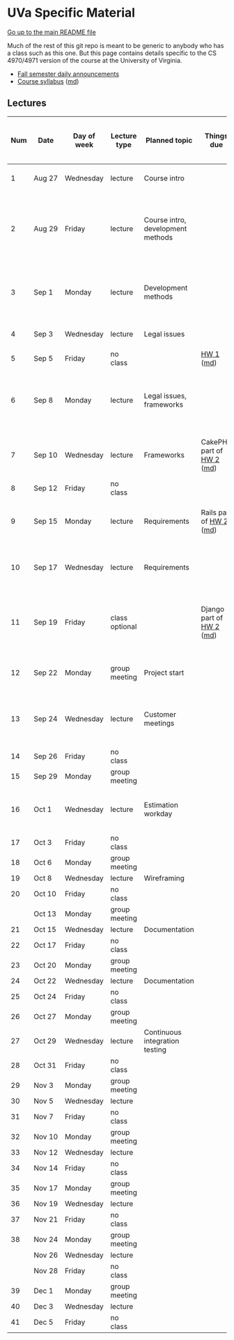 UVa Specific Material
=====================

[Go up to the main README file](../README.html)

Much of the rest of this git repo is meant to be generic to anybody who has a class such as this one.  But this page contains details specific to the CS 4970/4971 version of the course at the University of Virginia.


- [Fall semester daily announcements](../slides/fall/daily-announcements.html)
- [Course syllabus][1] ([md][2])



Lectures
--------

| Num | Date        | Day of week | Lecture type  | Planned topic | Things due | Actual lecture progress (and recording) |
|-----|-------------|-------------|---------------|---------------|-------------|----------------------------|
| 1   | Aug&nbsp;27 | Wednesday   | lecture       | Course intro  || [01-intro][51], slides 0 to 7-7 ([recording][101]) |
| 2   | Aug&nbsp;29 | Friday      | lecture       | Course intro, development methods || [01-intro][51], slides 7-7 to 9-10 (end); [02-development-methods][52], slides 0 to 2-3 ([recording][102]) |
| 3   | Sep&nbsp;1  | Monday      | lecture       | Development methods || [02-development-methods][52], slides 3 to 7-5 (end) ([recording][103]) |
| 4   | Sep&nbsp;3  | Wednesday   | lecture       | Legal issues  || [03-legal][53], slides 0 to 4-9 ([recording][104]) |
| 5   | Sep&nbsp;5  | Friday      | no class      |               | [HW 1][20] ([md][21])|                                         |
| 6   | Sep&nbsp;8  | Monday      | lecture       | Legal issues, frameworks || [03-legal][53], slides 4-10 to 6-3 (end); [04-frameworks][54], slides 0 to 2-7 ([recording][105]) |
| 7   | Sep&nbsp;10 | Wednesday   | lecture       | Frameworks    | CakePHP part of [HW 2][22] ([md][23])| [04-frameworks][54], slides 2-8 to 7-5 (end) ([recording][106]) |
| 8   | Sep&nbsp;12 | Friday      | no class      |               ||                                         |
| 9   | Sep&nbsp;15 | Monday      | lecture       | Requirements  | Rails part of [HW 2][22] ([md][23]) | [05-requirements][55], slides 0 to 2-10 ([recording][107]) |
| 10  | Sep&nbsp;17 | Wednesday   | lecture       | Requirements || [05-requirements][55], slides 3-1 to 4-7 (end) ([recording][108]) |
| 11  | Sep&nbsp;19 | Friday      | class optional |               | Django part of [HW 2][22] ([md][23]) | Class is for those who have questions about the survey or the projects |
| 12  | Sep&nbsp;22 | Monday      | group meeting | Project start || [06-project-start][56], slides 0 to 4-16 (end) ([recording][109]) |
| 13  | Sep&nbsp;24 | Wednesday   | lecture       | Customer meetings || [07-customer-meetings][57], slides 0 to 4-5 (end) ([recording][110]) |
| 14  | Sep&nbsp;26 | Friday      | no class      |               ||                                         |
| 15  | Sep&nbsp;29 | Monday      | group meeting |               || Group meeting day |
| 16  | Oct&nbsp;1  | Wednesday   | lecture       | Estimation workday || [08-estimation][58], slides 0 to 6-2 (end) ([recording][111]) |
| 17  | Oct&nbsp;3  | Friday      | no class      |               ||                                         |
| 18  | Oct&nbsp;6  | Monday      | group meeting |               ||                                         |
| 19  | Oct&nbsp;8  | Wednesday   | lecture       | Wireframing   ||                                         |
| 20  | Oct&nbsp;10 | Friday      | no class      |               ||                                         |
|     | Oct&nbsp;13 | Monday      | group meeting |               ||                                         |
| 21  | Oct&nbsp;15 | Wednesday   | lecture       | Documentation ||                                         |
| 22  | Oct&nbsp;17 | Friday      | no class      |               ||                                         |
| 23  | Oct&nbsp;20 | Monday      | group meeting |               ||                                         |
| 24  | Oct&nbsp;22 | Wednesday   | lecture       | Documentation ||                                         |
| 25  | Oct&nbsp;24 | Friday      | no class      |               ||                                         |
| 26  | Oct&nbsp;27 | Monday      | group meeting |               ||                                         |
| 27  | Oct&nbsp;29 | Wednesday   | lecture       | Continuous integration testing ||                                         |
| 28  | Oct&nbsp;31 | Friday      | no class      |               ||                                         |
| 29  | Nov&nbsp;3  | Monday      | group meeting |               ||                                         |
| 30  | Nov&nbsp;5  | Wednesday   | lecture       |               ||                                         |
| 31  | Nov&nbsp;7  | Friday      | no class      |               ||                                         |
| 32  | Nov&nbsp;10 | Monday      | group meeting |               ||                                         |
| 33  | Nov&nbsp;12 | Wednesday   | lecture       |               ||                                         |
| 34  | Nov&nbsp;14 | Friday      | no class      |               ||                                         |
| 35  | Nov&nbsp;17 | Monday      | group meeting |               ||                                         |
| 36  | Nov&nbsp;19 | Wednesday   | lecture       |               ||                                         |
| 37  | Nov&nbsp;21 | Friday      | no class      |               ||                                         |
| 38  | Nov&nbsp;24 | Monday      | group meeting |               ||                                         |
|     | Nov&nbsp;26 | Wednesday   | lecture       |               ||                                         |
|     | Nov&nbsp;28 | Friday      | no class      |               ||                                         |
| 39  | Dec&nbsp;1  | Monday      | group meeting |               ||                                         |
| 40  | Dec&nbsp;3  | Wednesday   | lecture       |               ||                                         |
| 41  | Dec&nbsp;5  | Friday      | no class      |               ||                                         |


[1]: syllabus.html
[2]: syllabus.md

[20]: ../docs/hw-git.html
[21]: ../docs/hw-git.md
[22]: ../docs/hw-frameworks.html
[23]: ../docs/hw-frameworks.md

[51]: ../slides/fall/01-intro.html
[52]: ../slides/fall/02-development-methods.html
[53]: ../slides/fall/03-legal.html
[54]: ../slides/fall/04-frameworks.html
[55]: ../slides/fall/05-requirements.html
[56]: ../slides/fall/06-project-start.html
[57]: ../slides/fall/07-customer-meetings.html
[58]: ../slides/fall/08-estimation.html

[101]: https://collab.itc.virginia.edu/access/content/group/54bcbf62-81cb-45bc-bf8c-c7d46467bba5/lectures/01-intro-1/01-intro-1.htm
[102]: https://collab.itc.virginia.edu/access/content/group/54bcbf62-81cb-45bc-bf8c-c7d46467bba5/lectures/02-dev-methods-1/02-dev-methods-1.htm
[103]: https://collab.itc.virginia.edu/access/content/group/54bcbf62-81cb-45bc-bf8c-c7d46467bba5/lectures/02-dev-methods-2/02-dev-methods-2.htm
[104]: https://collab.itc.virginia.edu/access/content/group/54bcbf62-81cb-45bc-bf8c-c7d46467bba5/lectures/03-legal-1/03-legal-1.htm
[105]: https://collab.itc.virginia.edu/access/content/group/54bcbf62-81cb-45bc-bf8c-c7d46467bba5/lectures/04-frameworks-1/04-frameworks-1.htm
[106]: https://collab.itc.virginia.edu/access/content/group/54bcbf62-81cb-45bc-bf8c-c7d46467bba5/lectures/04-frameworks-2/04-frameworks-2.htm
[107]: https://collab.itc.virginia.edu/access/content/group/54bcbf62-81cb-45bc-bf8c-c7d46467bba5/lectures/05-requirements-1/05-requirements-1.htm
[108]: https://collab.itc.virginia.edu/access/content/group/54bcbf62-81cb-45bc-bf8c-c7d46467bba5/lectures/05-requirements-2/05-requirements-2.htm
[109]: https://collab.itc.virginia.edu/access/content/group/54bcbf62-81cb-45bc-bf8c-c7d46467bba5/lectures/06-project-start-1/06-project-start-1.htm
[110]: https://collab.itc.virginia.edu/access/content/group/54bcbf62-81cb-45bc-bf8c-c7d46467bba5/lectures/07-customer-meetings-1/07-customer-meetings-1.htm
[111]: https://collab.itc.virginia.edu/access/content/group/54bcbf62-81cb-45bc-bf8c-c7d46467bba5/lectures/08-estimation/08-estimation.htm
